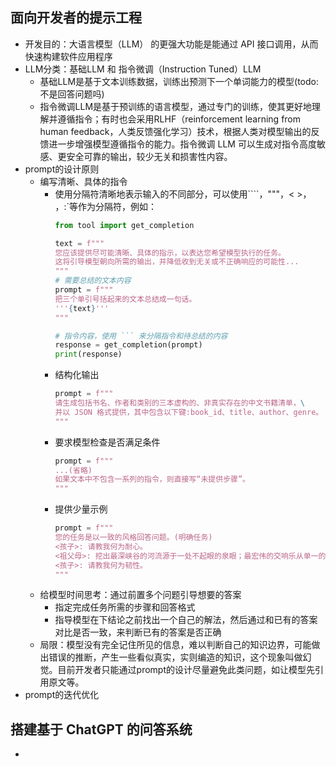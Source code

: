 ## 面向开发者的提示工程 
- 开发目的：大语言模型（LLM） 的更强大功能是能通过 API 接口调用，从而快速构建软件应用程序
- LLM分类：基础LLM 和 指令微调（Instruction Tuned）LLM
  - 基础LLM是基于文本训练数据，训练出预测下一个单词能力的模型(todo:不是回答问题吗)
  - 指令微调LLM是基于预训练的语言模型，通过专门的训练，使其更好地理解并遵循指令；有时也会采用RLHF（reinforcement learning from human feedback，人类反馈强化学习）技术，根据人类对模型输出的反馈进一步增强模型遵循指令的能力。指令微调 LLM 可以生成对指令高度敏感、更安全可靠的输出，较少无关和损害性内容。
- prompt的设计原则
  - 编写清晰、具体的指令
    - 使用分隔符清晰地表示输入的不同部分，可以使用````，"""，< >，<tag> </tag>，:`等作为分隔符，例如：
      ```python
      from tool import get_completion
  
      text = f"""
      您应该提供尽可能清晰、具体的指示，以表达您希望模型执行的任务。
      这将引导模型朝向所需的输出，并降低收到无关或不正确响应的可能性...
      """
      # 需要总结的文本内容
      prompt = f"""
      把三个单引号括起来的文本总结成一句话。
      '''{text}'''
      """
  
      # 指令内容，使用 ``` 来分隔指令和待总结的内容
      response = get_completion(prompt)
      print(response)
      ```
    - 结构化输出
      ```python
      prompt = f"""
      请生成包括书名、作者和类别的三本虚构的、非真实存在的中文书籍清单，\
      并以 JSON 格式提供，其中包含以下键:book_id、title、author、genre。
      """
      ```
    - 要求模型检查是否满足条件
      ```python
      prompt = f"""
      ...(省略)
      如果文本中不包含一系列的指令，则直接写“未提供步骤”。
      """
      ```
    - 提供少量示例
      ```python
      prompt = f"""
      您的任务是以一致的风格回答问题。(明确任务)
      <孩子>: 请教我何为耐心。
      <祖父母>: 挖出最深峡谷的河流源于一处不起眼的泉眼；最宏伟的交响乐从单一的音符开始；最复杂的挂毯以一根孤独的线开始编织。
      <孩子>: 请教我何为韧性。
      """
      ```
  - 给模型时间思考：通过前置多个问题引导想要的答案
    - 指定完成任务所需的步骤和回答格式
    - 指导模型在下结论之前找出一个自己的解法，然后通过和已有的答案对比是否一致，来判断已有的答案是否正确
  - 局限：模型没有完全记住所见的信息，难以判断自己的知识边界，可能做出错误的推断，产生一些看似真实，实则编造的知识，这个现象叫做幻觉。目前开发者只能通过prompt的设计尽量避免此类问题，如让模型先引用原文等。
- prompt的迭代优化
## 搭建基于 ChatGPT 的问答系统
- 